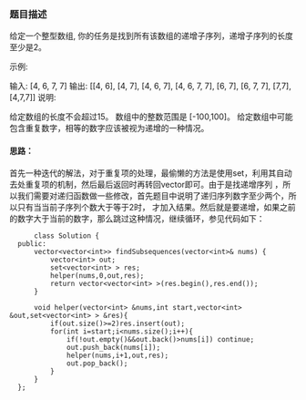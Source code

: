 ### 题目描述  
给定一个整型数组, 你的任务是找到所有该数组的递增子序列，递增子序列的长度至少是2。

示例:

输入: [4, 6, 7, 7]
输出: [[4, 6], [4, 7], [4, 6, 7], [4, 6, 7, 7], [6, 7], [6, 7, 7], [7,7], [4,7,7]]
说明:

给定数组的长度不会超过15。
数组中的整数范围是 [-100,100]。
给定数组中可能包含重复数字，相等的数字应该被视为递增的一种情况。

 #### 思路：  
 首先一种迭代的解法，对于重复项的处理，最偷懒的方法是使用set，利用其自动去处重复项的机制，然后最后返回时再转回vector即可。由于是找递增序列
 ，所以我们需要对递归函数做一些修改，首先题目中说明了递归序列数字至少两个，所以只有当当前子序列个数大于等于2时，
 才加入结果。然后就是要递增，如果之前的数字大于当前的数字，那么跳过这种情况，继续循环，参见代码如下：  
 
          class Solution {
      public:
          vector<vector<int>> findSubsequences(vector<int>& nums) {
              vector<int> out;
              set<vector<int> > res;
              helper(nums,0,out,res);
              return vector<vector<int> >(res.begin(),res.end());
          }

          void helper(vector<int> &nums,int start,vector<int> &out,set<vector<int> > &res){
              if(out.size()>=2)res.insert(out);
              for(int i=start;i<nums.size();i++){
                  if(!out.empty()&&out.back()>nums[i]) continue;
                  out.push_back(nums[i]);
                  helper(nums,i+1,out,res);
                  out.pop_back();
              }
          }
      };
      
      
